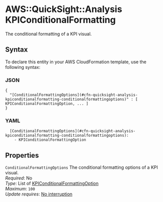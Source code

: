 # AWS::QuickSight::Analysis KPIConditionalFormatting<a name="aws-properties-quicksight-analysis-kpiconditionalformatting"></a>

The conditional formatting of a KPI visual\.

## Syntax<a name="aws-properties-quicksight-analysis-kpiconditionalformatting-syntax"></a>

To declare this entity in your AWS CloudFormation template, use the following syntax:

### JSON<a name="aws-properties-quicksight-analysis-kpiconditionalformatting-syntax.json"></a>

```
{
  "[ConditionalFormattingOptions](#cfn-quicksight-analysis-kpiconditionalformatting-conditionalformattingoptions)" : [ KPIConditionalFormattingOption, ... ]
}
```

### YAML<a name="aws-properties-quicksight-analysis-kpiconditionalformatting-syntax.yaml"></a>

```
  [ConditionalFormattingOptions](#cfn-quicksight-analysis-kpiconditionalformatting-conditionalformattingoptions): 
    - KPIConditionalFormattingOption
```

## Properties<a name="aws-properties-quicksight-analysis-kpiconditionalformatting-properties"></a>

`ConditionalFormattingOptions`  <a name="cfn-quicksight-analysis-kpiconditionalformatting-conditionalformattingoptions"></a>
The conditional formatting options of a KPI visual\.  
*Required*: No  
*Type*: List of [KPIConditionalFormattingOption](aws-properties-quicksight-analysis-kpiconditionalformattingoption.md)  
*Maximum*: `100`  
*Update requires*: [No interruption](https://docs.aws.amazon.com/AWSCloudFormation/latest/UserGuide/using-cfn-updating-stacks-update-behaviors.html#update-no-interrupt)
